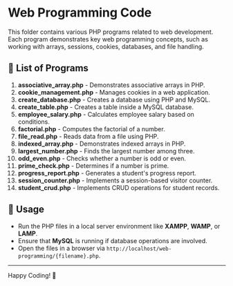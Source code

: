 # Web Programming Code

This folder contains various PHP programs related to web development. Each program demonstrates key web programming concepts, such as working with arrays, sessions, cookies, databases, and file handling.

## 📂 List of Programs

1. **associative_array.php** - Demonstrates associative arrays in PHP.
2. **cookie_management.php** - Manages cookies in a web application.
3. **create_database.php** - Creates a database using PHP and MySQL.
4. **create_table.php** - Creates a table inside a MySQL database.
5. **employee_salary.php** - Calculates employee salary based on conditions.
6. **factorial.php** - Computes the factorial of a number.
7. **file_read.php** - Reads data from a file using PHP.
8. **indexed_array.php** - Demonstrates indexed arrays in PHP.
9. **largest_number.php** - Finds the largest number among three.
10. **odd_even.php** - Checks whether a number is odd or even.
11. **prime_check.php** - Determines if a number is prime.
12. **progress_report.php** - Generates a student's progress report.
13. **session_counter.php** - Implements a session-based visitor counter.
14. **student_crud.php** - Implements CRUD operations for student records.

## 🚀 Usage
- Run the PHP files in a local server environment like **XAMPP**, **WAMP**, or **LAMP**.
- Ensure that **MySQL** is running if database operations are involved.
- Open the files in a browser via `http://localhost/web-programming/{filename}.php`.

---

Happy Coding! 🎉
